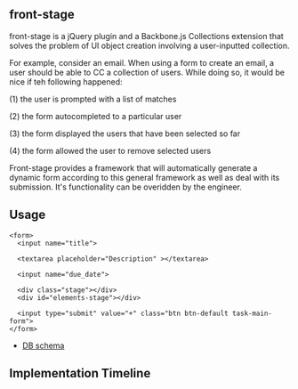 
## front-stage

front-stage is a jQuery plugin and a Backbone.js Collections extension that solves the problem of UI object creation involving a user-inputted collection.

For example, consider an email. When using a form to create an email, a user should be able to CC a collection of users. While doing so, it would be nice if teh following happened:

(1) the user is prompted with a list of matches

(2) the form autocompleted to a particular user

(3) the form displayed the users that have been selected so far

(4) the form allowed the user to remove selected users

Front-stage provides a framework that will automatically generate a dynamic form according to this general framework as well as deal with its submission. It's functionality can be overidden by the engineer.

## Usage

```
<form>
  <input name="title">

  <textarea placeholder="Description" ></textarea>

  <input name="due_date">

  <div class="stage"></div>
  <div id="elements-stage"></div>

  <input type="submit" value="+" class="btn btn-default task-main-form">
</form>
```
* [DB schema][schema]

[schema]: ./docs/schema.md

## Implementation Timeline
